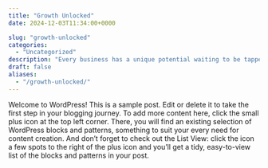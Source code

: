 ```yaml
---
title: "Growth Unlocked"
date: 2024-12-03T11:34:00+0000

slug: "growth-unlocked"
categories:
  - "Uncategorized"
description: "Every business has a unique potential waiting to be tapped. Recognizing the keys to unlock this growth can set an enterprise on the path to unprecedented success."
draft: false
aliases:
  - "/growth-unlocked/"
---
```

Welcome to WordPress! This is a sample post. Edit or delete it to take the first step in your blogging journey. To add more content here, click the small plus icon at the top left corner. There, you will find an existing selection of WordPress blocks and patterns, something to suit your every need for content creation. And don’t forget to check out the List View: click the icon a few spots to the right of the plus icon and you’ll get a tidy, easy-to-view list of the blocks and patterns in your post.